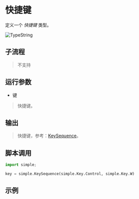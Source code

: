 # 快捷键 
定义一个 *快捷键* 类型。

![TypeString](./images/08.png ':size=90%')

## 子流程
> 不支持


## 运行参数


* 键
> 快捷键。

## 输出

> 快捷键，参考：[KeySequence](./types/KeySequence.md)。    


## 脚本调用

```python
import simple;

key = simple.KeySequence(simple.Key.Control, simple.Key.W)


```

## 示例




